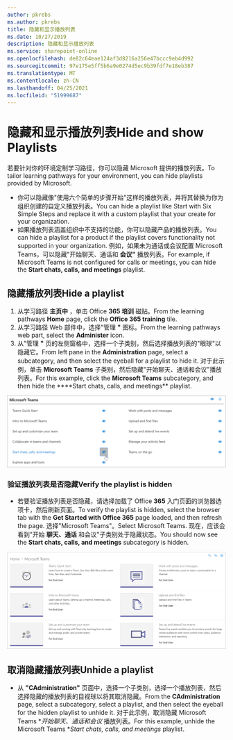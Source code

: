 ```yaml
---
author: pkrebs
ms.author: pkrebs
title: 隐藏和显示播放列表
ms.date: 10/27/2019
description: 隐藏和显示播放列表
ms.service: sharepoint-online
ms.openlocfilehash: de82c64eae124af3d8216a256e47bccc9eb4d992
ms.sourcegitcommit: 97e175e5ff5b6a9e0274d5ec9b39fdf7e18eb387
ms.translationtype: MT
ms.contentlocale: zh-CN
ms.lasthandoff: 04/25/2021
ms.locfileid: "51999687"
---
```

# <a name="hide-and-show-playlists"></a><span data-ttu-id="5f44a-103">隐藏和显示播放列表</span><span class="sxs-lookup"><span data-stu-id="5f44a-103">Hide and show Playlists</span></span>

<span data-ttu-id="5f44a-104">若要针对你的环境定制学习路径，你可以隐藏 Microsoft 提供的播放列表。</span><span class="sxs-lookup"><span data-stu-id="5f44a-104">To tailor learning pathways for your environment, you can hide playlists provided by Microsoft.</span></span> 

- <span data-ttu-id="5f44a-105">你可以隐藏像"使用六个简单的步骤开始"这样的播放列表，并将其替换为你为组织创建的自定义播放列表。</span><span class="sxs-lookup"><span data-stu-id="5f44a-105">You can hide a playlist like Start with Six Simple Steps and replace it with a custom playlist that your create for your organization.</span></span>
- <span data-ttu-id="5f44a-106">如果播放列表涵盖组织中不支持的功能，你可以隐藏产品的播放列表。</span><span class="sxs-lookup"><span data-stu-id="5f44a-106">You can hide a playlist for a product if the playlist covers functionality not supported in your organization.</span></span> <span data-ttu-id="5f44a-107">例如，如果未为通话或会议配置 Microsoft Teams，可以隐藏"开始聊天、通话和 **会议"** 播放列表。</span><span class="sxs-lookup"><span data-stu-id="5f44a-107">For example, if Microsoft Teams is not configured for calls or meetings, you can hide the **Start chats, calls, and meetings** playlist.</span></span> 

## <a name="hide-a-playlist"></a><span data-ttu-id="5f44a-108">隐藏播放列表</span><span class="sxs-lookup"><span data-stu-id="5f44a-108">Hide a playlist</span></span>

1. <span data-ttu-id="5f44a-109">从学习路径 **主页中** ，单击 Office **365 培训** 磁贴。</span><span class="sxs-lookup"><span data-stu-id="5f44a-109">From the learning pathways **Home** page, click the **Office 365 training** tile.</span></span>
2. <span data-ttu-id="5f44a-110">从学习路径 Web 部件中，选择"管理 **"** 图标。</span><span class="sxs-lookup"><span data-stu-id="5f44a-110">From the learning pathways web part, select the **Administer** icon.</span></span> 
3. <span data-ttu-id="5f44a-111">从"管理 **"** 页的左侧窗格中，选择一个子类别，然后选择播放列表的"眼球"以隐藏它。</span><span class="sxs-lookup"><span data-stu-id="5f44a-111">From left pane in the **Administration** page, select a subcategory, and then select the eyeball for a playlist to hide it.</span></span> <span data-ttu-id="5f44a-112">对于此示例，单击 **Microsoft Teams** 子类别，然后隐藏"开始聊天、通话和会议"播放列表。</span><span class="sxs-lookup"><span data-stu-id="5f44a-112">For this example, click the **Microsoft Teams** subcategory, and then hide the \*\*\*\*Start chats, calls, and meetings\*\* playlist.</span></span>  

![cg-hideplaylist.png](media/cg-hideplaylist.png)

### <a name="verify-the-playlist-is-hidden"></a><span data-ttu-id="5f44a-114">验证播放列表是否隐藏</span><span class="sxs-lookup"><span data-stu-id="5f44a-114">Verify the playlist is hidden</span></span>
- <span data-ttu-id="5f44a-115">若要验证播放列表是否隐藏，请选择加载了 Office **365** 入门页面的浏览器选项卡，然后刷新页面。</span><span class="sxs-lookup"><span data-stu-id="5f44a-115">To verify the playlist is hidden, select the browser tab with the **Get Started with Office 365** page loaded, and then refresh the page.</span></span> <span data-ttu-id="5f44a-116">选择"Microsoft Teams"。</span><span class="sxs-lookup"><span data-stu-id="5f44a-116">Select Microsoft Teams.</span></span> <span data-ttu-id="5f44a-117">现在，应该会看到"开始 **聊天、通话** 和会议"子类别处于隐藏状态。</span><span class="sxs-lookup"><span data-stu-id="5f44a-117">You should now see the **Start chats, calls, and meetings** subcategory is hidden.</span></span> 

![cg-hideplaylistrefresh.png](media/cg-hideplaylistrefresh.png)

## <a name="unhide-a-playlist"></a><span data-ttu-id="5f44a-119">取消隐藏播放列表</span><span class="sxs-lookup"><span data-stu-id="5f44a-119">Unhide a playlist</span></span>

- <span data-ttu-id="5f44a-120">从 **"CAdministration"** 页面中，选择一个子类别，选择一个播放列表，然后选择隐藏的播放列表的目视球以将其取消隐藏。</span><span class="sxs-lookup"><span data-stu-id="5f44a-120">From the **CAdministration** page, select a subcategory, select a playlist, and then select the eyeball for the hidden playlist to unhide it.</span></span> <span data-ttu-id="5f44a-121">对于此示例，取消隐藏 Microsoft Teams \**_开始聊天、通话和会议_* 播放列表。</span><span class="sxs-lookup"><span data-stu-id="5f44a-121">For this example, unhide the Microsoft Teams \**_Start chats, calls, and meetings_* playlist.</span></span>   

